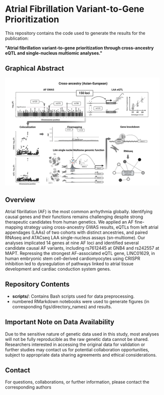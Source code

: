 
# Atrial Fibrillation Variant-to-Gene Prioritization

This repository contains the code used to generate the results for the publication:

**"Atrial fibrillation variant-to-gene prioritization through cross-ancestry eQTL and single-nucleus multiomic analyses."**

## Graphical Abstract

![Graphical Abstract](figs/multiome_V2G_graphical_abstract.png)

## Overview

Atrial fibrillation (AF) is the most common arrhythmia globally. Identifying causal genes and their functions remains challenging despite strong therapeutic candidates from human genetics. We applied an AF fine-mapping strategy using cross-ancestry GWAS results, eQTLs from left atrial appendages (LAAs) of two cohorts with distinct ancestries, and paired RNAseq and ATACseq LAA single-nucleus assays (sn-multiome). Our analyses implicated 14 genes at nine AF loci and identified several candidate causal AF variants, including rs7612445 at GNB4 and rs242557 at MAPT. Repressing the strongest AF-associated eQTL gene, LINC01629, in human embryonic stem cell-derived cardiomyocytes using CRISPR inhibition led to dysregulation of pathways linked to atrial tissue development and cardiac conduction system genes.

## Repository Contents

- **scripts/**: Contains Bash scripts used for data preprocessing.
- numbered RMarkdown notebooks were used to generate figures (in corresponding figs/directory_names) and results.

## Important Note on Data Availability

Due to the sensitive nature of genetic data used in this study, most analyses will not be fully reproducible as the raw genetic data cannot be shared. Researchers interested in accessing the original data for validation or further studies may contact us for potential collaboration opportunities, subject to appropriate data sharing agreements and ethical considerations. 

## Contact

For questions, collaborations, or further information, please contact the corresponding authors
